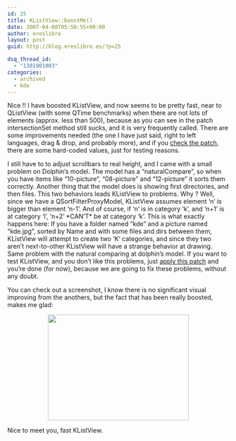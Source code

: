 ```yaml
---
id: 25
title: KListView::boostMe()
date: 2007-04-08T05:50:55+00:00
author: ereslibre
layout: post
guid: http://blog.ereslibre.es/?p=25

dsq_thread_id:
  - "1301901003"
categories:
  - archived
  - kde
---
```

Nice !! I have boosted KListView, and now seems to be pretty fast, near to QListView (with some QTime benchmarks) when there are not lots of elements (approx. less than 500), because as you can see in the patch intersectionSet method still sucks, and it is very frequently called. There are some improvements needed (the one I have just said, right to left languages, drag & drop, and probably more), and if you <a target="_blank" href="http://media.ereslibre.es/2007/04/klistview.diff">check the patch</a>, there are some hard-coded values, just for testing reasons.

I still have to to adjust scrollbars to real height, and I came with a small problem on Dolphin&#8217;s model. The model has a &#8220;naturalCompare&#8221;, so when you have items like &#8220;10-picture&#8221;, &#8220;08-picture&#8221; and &#8220;12-picture&#8221; it sorts them correctly. Another thing that the model does is showing first directories, and then files. This two behaviors leads KListView to problems. Why ? Well, since we have a QSortFilterProxyModel, KListView assumes element &#8216;n&#8217; is bigger than element &#8216;n-1&#8217;. And of course, if &#8216;n&#8217; is in category &#8216;k&#8217;, and &#8216;n+1&#8217; is at category &#8216;l&#8217;, &#8216;n+2&#8217; \*CAN&#8217;T\* be at category &#8216;k&#8217;. This is what exactly happens here: If you have a folder named &#8220;kde&#8221; and a picture named &#8220;kde.jpg&#8221;, sorted by Name and with some files and dirs between them, KListView will attempt to create two &#8216;K&#8217; categories, and since they two aren&#8217;t next-to-other KListView will have a strange behavior at drawing. Same problem with the natural comparing at dolphin&#8217;s model. If you want to test KListView, and you don&#8217;t like this problems, just <a target="_blank" href="http://media.ereslibre.es/2007/04/dolphinsortfilterproxymodel.diff">apply this patch</a> and you&#8217;re done (for now), because we are going to fix these problems, without any doubt.

You can check out a screenshot, I know there is no significant visual improving from the anothers, but the fact that has been really boosted, makes me glad:

<p align="center">
  <a target="_blank" href="http://media.ereslibre.es/2007/04/categorization3.png"><img border="0" width="320" src="http://media.ereslibre.es/2007/04/categorization3.png" height="240" style="width: 320px; height: 240px" /></a>
</p>

Nice to meet you, fast KListView.
